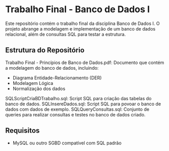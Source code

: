 # Trabalho Final - Banco de Dados I
Este repositório contém o trabalho final da disciplina Banco de Dados I. O projeto abrange a modelagem e implementação de um banco de dados relacional, além de consultas SQL para testar a estrutura.

## Estrutura do Repositório
Trabalho Final - Princípios de Banco de Dados.pdf: Documento que contém a modelagem do banco de dados, incluindo:
- Diagrama Entidade-Relacionamento (DER)
- Modelagem Lógica
- Normalização dos dados

SQLScriptCriaBDTrabalho.sql: Script SQL para criação das tabelas do banco de dados.
SQLInsereDados.sql: Script SQL para povoar o banco de dados com dados de exemplo.
SQLQueryConsultas.sql: Conjunto de queries para realizar consultas e testes no banco de dados criado.

## Requisitos
- MySQL ou outro SGBD compatível com SQL padrão
